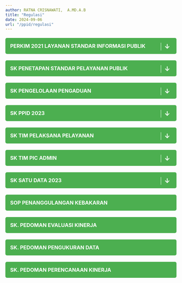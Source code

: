 ```yaml
---
author: RATNA CRISNAWATI,  A.MD.A.B
title: "Regulasi"
date: 2024-09-06
url: "/ppid/regulasi"
---
```

<p><a style="background-color:#4caf50;border-radius:5px;color:white;display:block;font-size:16px;margin:20px auto;max-width:600px;padding:15px;position:relative;text-align:left;text-decoration:none;width:100%;" href="/file/NGE71uaNY7QxxFdpavwe.pdf" title="PERKIM 2021 LAYANAN STANDAR INFORMASI PUBLIK"><span style="color:#ffffff;font-size:16px;"><strong>PERKIM 2021 LAYANAN STANDAR INFORMASI PUBLIK&nbsp;</strong></span><strong> </strong><span style="color:#ffffff;font-size:20px;"><span style="border-left:1px solid #ffffff;padding-left:10px;position:absolute;right:20px;"><strong>↓</strong></span></span></a></p><p><a style="background-color:#4caf50;border-radius:5px;color:white;display:block;font-size:16px;margin:20px auto;max-width:600px;padding:15px;position:relative;text-align:left;text-decoration:none;width:100%;" href="/file/GgEwRsqydtDsOSJ1EyST.pdf" title="SK PENETAPAN STANDAR PELAYANAN PUBLIK"><span style="color:#ffffff;font-size:16px;"><strong>SK PENETAPAN STANDAR PELAYANAN PUBLIK&nbsp;</strong></span><strong> </strong><span style="color:#ffffff;font-size:20px;"><span style="border-left:1px solid #ffffff;padding-left:10px;position:absolute;right:20px;"><strong>↓</strong></span></span></a></p><p><a style="background-color:#4caf50;border-radius:5px;color:white;display:block;font-size:16px;margin:20px auto;max-width:600px;padding:15px;position:relative;text-align:left;text-decoration:none;width:100%;" href="/file/AyQxK7eJBOYr0axbP1yc.pdf" title="SK PENGELOLAAN PENGADUAN"><span style="color:#ffffff;font-size:16px;"><strong>SK PENGELOLAAN PENGADUAN&nbsp;</strong></span><strong> </strong><span style="color:#ffffff;font-size:20px;"><span style="border-left:1px solid #ffffff;padding-left:10px;position:absolute;right:20px;"><strong>↓</strong></span></span></a></p><p><a style="background-color:#4caf50;border-radius:5px;color:white;display:block;font-size:16px;margin:20px auto;max-width:600px;padding:15px;position:relative;text-align:left;text-decoration:none;width:100%;" href="/file/8CNHtbtOuLGmDliEDgva.pdf" title="SK PPID 2023"><span style="color:#ffffff;font-size:16px;"><strong>SK PPID 2023&nbsp;</strong></span><strong> </strong><span style="color:#ffffff;font-size:20px;"><span style="border-left:1px solid #ffffff;padding-left:10px;position:absolute;right:20px;"><strong>↓</strong></span></span></a></p><p><a style="background-color:#4caf50;border-radius:5px;color:white;display:block;font-size:16px;margin:20px auto;max-width:600px;padding:15px;position:relative;text-align:left;text-decoration:none;width:100%;" href="/file/qQExYFVGMmJX0Ceny9aq.pdf" title="SK TIM PELAKSANA PELAYANAN"><span style="color:#ffffff;font-size:16px;"><strong>SK TIM PELAKSANA PELAYANAN&nbsp;</strong></span><strong> </strong><span style="color:#ffffff;font-size:20px;"><span style="border-left:1px solid #ffffff;padding-left:10px;position:absolute;right:20px;"><strong>↓</strong></span></span></a></p><p><a style="background-color:#4caf50;border-radius:5px;color:white;display:block;font-size:16px;margin:20px auto;max-width:600px;padding:15px;position:relative;text-align:left;text-decoration:none;width:100%;" href="/file/GmZG5ONoqa51CFIu9VyI.pdf" title="SK TIM PIC ADMIN"><span style="color:#ffffff;font-size:16px;"><strong>SK TIM PIC ADMIN&nbsp;</strong></span><strong> </strong><span style="color:#ffffff;font-size:20px;"><span style="border-left:1px solid #ffffff;padding-left:10px;position:absolute;right:20px;"><strong>↓</strong></span></span></a></p><p><a style="background-color:#4caf50;border-radius:5px;color:white;display:block;font-size:16px;margin:20px auto;max-width:600px;padding:15px;position:relative;text-align:left;text-decoration:none;width:100%;" href="/file/jbT9NBvIzCsH7UfuOjsk.pdf" title="SK SATU DATA 2023"><span style="color:#ffffff;font-size:16px;"><strong>SK SATU DATA 2023&nbsp;</strong></span><strong> </strong><span style="color:#ffffff;font-size:20px;"><span style="border-left:1px solid #ffffff;padding-left:10px;position:absolute;right:20px;"><strong>↓</strong></span></span></a></p><p><a style="background-color:#4caf50;border-radius:5px;color:white;display:block;font-size:16px;margin:20px auto;max-width:600px;padding:15px;position:relative;text-align:left;text-decoration:none;width:100%;" href="/file/gElIabgQx1cTO4DMR1rv.pdf" title="SOP PENANGGULANGAN KEBAKARAN"><span style="color:#ffffff;font-size:16px;"><strong>SOP PENANGGULANGAN KEBAKARAN</strong></span></a></p><p><a style="background-color:#4caf50;border-radius:5px;color:white;display:block;font-size:16px;margin:20px auto;max-width:600px;padding:15px;position:relative;text-align:left;text-decoration:none;width:100%;" href="/files/SK, PEDOMAN EVALUASI KINERJA.PDF" title="SOP PENANGGULANGAN KEBAKARAN"><span style="color:#ffffff;font-size:16px;"><strong>SK. PEDOMAN EVALUASI KINERJA</strong></span></a></p><p><a style="background-color:#4caf50;border-radius:5px;color:white;display:block;font-size:16px;margin:20px auto;max-width:600px;padding:15px;position:relative;text-align:left;text-decoration:none;width:100%;" href="/files/SK. PEDOMAN PENGUKURAN DATA.PDF" title="SOP PENANGGULANGAN KEBAKARAN"><span style="color:#ffffff;font-size:16px;"><strong>SK. PEDOMAN PENGUKURAN DATA</strong></span></a></p><p><a style="background-color:#4caf50;border-radius:5px;color:white;display:block;font-size:16px;margin:20px auto;max-width:600px;padding:15px;position:relative;text-align:left;text-decoration:none;width:100%;" href="/files/SK. PEDOMAN PERENCANAAN KINERJA.PDF" title="SOP PENANGGULANGAN KEBAKARAN"><span style="color:#ffffff;font-size:16px;"><strong>SK. PEDOMAN PERENCANAAN KINERJA</strong></span></a></p><p><span style="color:#ffffff;font-size:20px;"><span style="border-left:1px solid #ffffff;padding-left:10px;position:absolute;right:20px;"><strong></strong></span></span></p>
